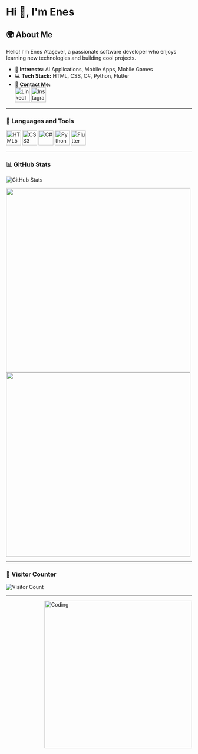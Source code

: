# Hi 👋, I'm Enes

## 🌍 About Me  
Hello! I'm Enes Ataşever, a passionate software developer who enjoys learning new technologies and building cool projects.  

- 🚀 **Interests:** AI Applications, Mobile Apps, Mobile Games 
- 💻 **Tech Stack:** HTML, CSS, C#, Python, Flutter  
- 📧 **Contact Me:**  
  <a href="https://www.linkedin.com/in/enes-atasever-44398a238/" target="_blank">
    <img src="https://cdn.jsdelivr.net/gh/devicons/devicon/icons/linkedin/linkedin-original.svg" alt="LinkedIn" width="40" height="40"/>
  </a>
  <a href="https://www.instagram.com/enessatasever/?igsh=MWRidTFlMmltYnh1aQ%3D%3D#" target="_blank">
    <img src="https://cdn.icon-icons.com/icons2/1211/PNG/512/1491579602-yumminkysocialmedia26_83061.png" alt="Instagram" width="40" height="40"/>
  </a>


---

### 🔧 Languages and Tools  
<p align="left">
  <img src="https://cdn.jsdelivr.net/gh/devicons/devicon/icons/html5/html5-original.svg" alt="HTML5" width="40" height="40"/>
  <img src="https://cdn.jsdelivr.net/gh/devicons/devicon/icons/css3/css3-original.svg" alt="CSS3" width="40" height="40"/>
  <img src="https://cdn.jsdelivr.net/gh/devicons/devicon/icons/csharp/csharp-original.svg" alt="C#" width="40" height="40"/>
  <img src="https://cdn.jsdelivr.net/gh/devicons/devicon/icons/python/python-original.svg" alt="Python" width="40" height="40"/>
  <img src="https://cdn.jsdelivr.net/gh/devicons/devicon/icons/flutter/flutter-original.svg" alt="Flutter" width="40" height="40"/>
</p>

---

### 📊 GitHub Stats  
![GitHub Stats](https://github-readme-stats.vercel.app/api?username=enesatasever09&show_icons=true&theme=radical)  

<img src="https://media.giphy.com/media/qgQUggAC3Pfv687qPC/giphy.gif" width="500"/>
<img src="https://media.giphy.com/media/l0MYt5jPR6QX5pnqM/giphy.gif" width="500"/>

---

### 🎯 Visitor Counter  
![Visitor Count](https://komarev.com/ghpvc/?username=enesatasever09&color=blue)  

---

<img align="right" alt="Coding" width="400" src="https://media.giphy.com/media/qgQUggAC3Pfv687qPC/giphy.gif" />
